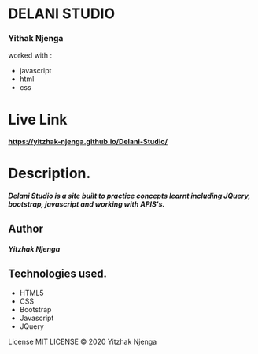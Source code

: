 # DELANI STUDIO

### Yithak Njenga
worked with :
* javascript
* html
* css
# Live Link
 #### https://yitzhak-njenga.github.io/Delani-Studio/

# Description.
##### Delani Studio is a site built to practice concepts learnt including JQuery, bootstrap, javascript and working with APIS's.

## Author
##### Yitzhak Njenga






## Technologies used.
* HTML5
* CSS
* Bootstrap
* Javascript
* JQuery



License
MIT LICENSE © 2020 Yitzhak Njenga
